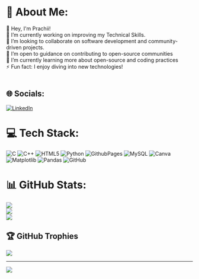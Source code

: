 # 💫 About Me:
👋 Hey, I'm Prachii!  <br>🔭 I’m currently working on improving my Technical Skills.  <br>👯 I’m looking to collaborate on software development and community-driven projects. <br>🤝 I’m open to guidance on contributing to open-source communities<br>🌱 I’m currently learning more about open-source and coding practices<br>⚡ Fun fact:  I enjoy diving into new technologies!<br><br>


## 🌐 Socials:
[![LinkedIn](https://img.shields.io/badge/LinkedIn-%230077B5.svg?logo=linkedin&logoColor=white)](https://www.linkedin.com/in/prachi-kumari-362311272/) 

# 💻 Tech Stack:
![C](https://img.shields.io/badge/c-%2300599C.svg?style=plastic&logo=c&logoColor=white) ![C++](https://img.shields.io/badge/c++-%2300599C.svg?style=plastic&logo=c%2B%2B&logoColor=white) ![HTML5](https://img.shields.io/badge/html5-%23E34F26.svg?style=plastic&logo=html5&logoColor=white) ![Python](https://img.shields.io/badge/python-3670A0?style=plastic&logo=python&logoColor=ffdd54) ![GithubPages](https://img.shields.io/badge/github%20pages-121013?style=plastic&logo=github&logoColor=white) ![MySQL](https://img.shields.io/badge/mysql-4479A1.svg?style=plastic&logo=mysql&logoColor=white) ![Canva](https://img.shields.io/badge/Canva-%2300C4CC.svg?style=plastic&logo=Canva&logoColor=white) ![Matplotlib](https://img.shields.io/badge/Matplotlib-%23ffffff.svg?style=plastic&logo=Matplotlib&logoColor=black) ![Pandas](https://img.shields.io/badge/pandas-%23150458.svg?style=plastic&logo=pandas&logoColor=white) ![GitHub](https://img.shields.io/badge/github-%23121011.svg?style=plastic&logo=github&logoColor=white)
# 📊 GitHub Stats:
![](https://github-readme-stats.vercel.app/api?username=prachibarnwal&theme=dark&hide_border=false&include_all_commits=true&count_private=true)<br/>
![](https://github-readme-streak-stats.herokuapp.com/?user=prachibarnwal&theme=dark&hide_border=false)<br/>
![](https://github-readme-stats.vercel.app/api/top-langs/?username=prachibarnwal&theme=dark&hide_border=false&include_all_commits=true&count_private=true&layout=compact)

## 🏆 GitHub Trophies
![](https://github-profile-trophy.vercel.app/?username=prachibarnwal&theme=radical&no-frame=false&no-bg=false&margin-w=4)

---
[![](https://visitcount.itsvg.in/api?id=prachibarnwal&icon=0&color=0)](https://visitcount.itsvg.in)

<!-- Proudly created with GPRM ( https://gprm.itsvg.in ) -->
